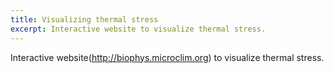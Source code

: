 ```yaml
---
title: Visualizing thermal stress
excerpt: Interactive website to visualize thermal stress.
---
```

Interactive website(http://biophys.microclim.org) to visualize thermal stress.